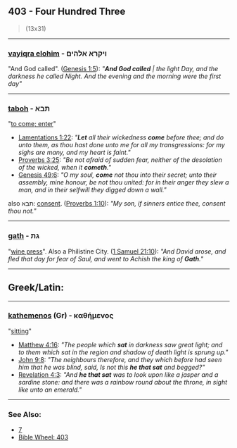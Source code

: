 ## 403 - Four Hundred Three
> (13x31)

---

### [vayiqra elohim](/keys/VIQRA.ALHIM) - ויקרא אלהים
"And God called". ([Genesis 1:5](https://biblehub.com/genesis/1-5.htm)): *"**And God called** | the light Day, and the darkness he called Night. And the evening and the morning were the first day"*

---

### [taboh](/keys/ThBA) - תבא
"[to come; enter](https://biblehub.com/hebrew/tavo_935.htm)"

- [Lamentations 1:22](https://biblehub.com/lamentations/1-22.htm): *"**Let** all their wickedness **come** before thee; and do unto them, as thou hast done unto me for all my transgressions: for my sighs are many, and my heart is faint."*
- [Proverbs 3:25](https://biblehub.com/proverbs/3-25.htm): *"Be not afraid of sudden fear, neither of the desolation of the wicked, when it **cometh**."*
- [Genesis 49:6](https://biblehub.com/genesis/49-6.htm): *"O my soul, **come** not thou into their secret; unto their assembly, mine honour, be not thou united: for in their anger they slew a man, and in their selfwill they digged down a wall."*

also תבא: [consent](https://biblehub.com/hebrew/tove_14.htm). ([Proverbs 1:10](https://biblehub.com/proverbs/1-10.htm)): *"My son, if sinners entice thee, consent thou not."*

---

### [gath](/keys/GTh) - גת
"[wine press](https://biblehub.com/hebrew/1661.htm)". Also a Philistine City. ([1 Samuel 21:10](https://biblehub.com/1_samuel/21-10.htm)): *"And David arose, and fled that day for fear of Saul, and went to Achish the king of **Gath**."*

---

## Greek/Latin:

---

### [kathemenos](/greek?word=kathhmenos) (Gr) - καθήμενος
"[sitting](https://biblehub.com/greek/kathe_menos_2521.htm)"

- [Matthew 4:16](https://biblehub.com/text/matthew/4-16.htm): *"The people which **sat** in darkness saw great light; and to them which sat in the region and shadow of death light is sprung up."*
- [John 9:8](https://biblehub.com/text/john/9-8.htm): *"The neighbours therefore, and they which before had seen him that he was blind, said, Is not this **he that sat** and begged?"*
- [Revelation 4:3](https://biblehub.com/text/revelation/4-3.htm): *"And **he that sat** was to look upon like a jasper and a sardine stone: and there was a rainbow round about the throne, in sight like unto an emerald."*

---

### See Also:

- [7](7)
- [Bible Wheel: 403](https://www.biblewheel.com//GR/GR_Database.php?SearchBy_Gematria=403)
